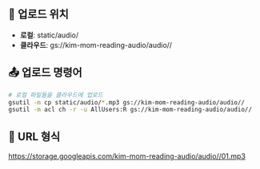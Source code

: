
## 📁 업로드 위치
- **로컬**: static/audio/
- **클라우드**: gs://kim-mom-reading-audio/audio//

## 📤 업로드 명령어
```bash
# 로컬 파일들을 클라우드에 업로드
gsutil -m cp static/audio/*.mp3 gs://kim-mom-reading-audio/audio//
gsutil -m acl ch -r -u AllUsers:R gs://kim-mom-reading-audio/audio//
```

## 🔗 URL 형식
https://storage.googleapis.com/kim-mom-reading-audio/audio//01.mp3
